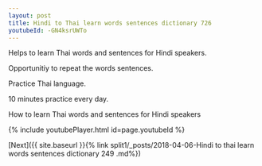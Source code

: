 ```yaml
---
layout: post
title: Hindi to Thai learn words sentences dictionary 726 
youtubeId: -GN4ksrUWTo
---
```

 
 
Helps to learn Thai words and sentences for Hindi speakers.

Opportunitiy to repeat the words sentences. 

Practice Thai language. 
 
10 minutes practice every day. 
 
How to learn Thai words and sentences for Hindi speakers 
 
{% include youtubePlayer.html id=page.youtubeId %}
 
 
[Next]({{ site.baseurl }}{% link  split1/_posts/2018-04-06-Hindi to thai learn words sentences dictionary 249 .md%})
 
